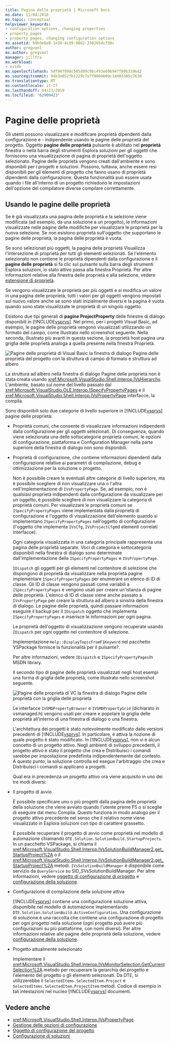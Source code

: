 ```yaml
---
title: Pagine delle proprietà | Microsoft Docs
ms.date: 11/04/2016
ms.topic: conceptual
helpviewer_keywords:
- configuration options, changing properties
- property pages
- property pages, changing configuration options
ms.assetid: b9b3e6e8-1e30-4c89-9862-330265dcf38c
author: gregvanl
ms.author: gregvanl
manager: jillfra
ms.workload:
- vssdk
ms.openlocfilehash: 5df98f898c585d89c9bc493e606947f89b3206d2
ms.sourcegitcommit: 94b3a052fb1229c7e7f8804b09c1d403385c7630
ms.translationtype: MT
ms.contentlocale: it-IT
ms.lasthandoff: 04/23/2019
ms.locfileid: "62909423"
---
```

# <a name="property-pages"></a>Pagine delle proprietà
Gli utenti possono visualizzare e modificare proprietà dipendenti dalla configurazione e - indipendente usando le pagine delle proprietà del progetto. Oggetto **pagine delle proprietà** pulsante è abilitato nel **proprietà** finestra o nella barra degli strumenti Esplora soluzioni per gli oggetti che forniscono una visualizzazione di pagina di proprietà dell'oggetto selezionato. Pagine delle proprietà vengono creati dall'ambiente e sono disponibili per i progetti e soluzioni. Possono, tuttavia, anche essere resi disponibili per gli elementi di progetto che fanno usano di proprietà dipendenti dalla configurazione. Questa funzionalità può essere usata quando i file all'interno di un progetto richiedono le impostazioni dell'opzione del compilatore diverse compilare correttamente.

## <a name="using-property-pages"></a>Usando le pagine delle proprietà
 Se è già visualizzata una pagina delle proprietà e la selezione viene modificata (ad esempio, da una soluzione a un progetto), le informazioni visualizzate nelle pagine delle modifiche per visualizzare le proprietà per la nuova selezione. Se non esistono proprietà sull'oggetto che supportano le pagine delle proprietà, la pagina delle proprietà è vuota.

 Se sono selezionati più oggetti, la pagina delle proprietà Visualizza l'intersezione di proprietà per tutti gli elementi selezionati. Se l'elemento selezionato non contiene le proprietà dipendenti dalla configurazione e il **pagine delle proprietà** si fa clic sul pulsante sulla barra degli strumenti Esplora soluzioni, lo stato attivo passa alla finestra Proprietà. Per altre informazioni relative alla finestra delle proprietà e alla selezione, vedere [estensione di proprietà](../../extensibility/internals/extending-properties.md).

 Se vengono visualizzate le proprietà per più oggetti e si modifica un valore in una pagina delle proprietà, tutti i valori per gli oggetti vengono impostati sul nuovo valore anche se sono stati inizialmente diversi e la pagina è vuota quando sono state visualizzate le proprietà di un singolo oggetto.

 Esistono due tipi generali di **pagine ProjectProperty** delle finestre di dialogo disponibili in [!INCLUDE[vsprvs](../../code-quality/includes/vsprvs_md.md)]. Nel primo, per i progetti Visual Basic, ad esempio, le pagine delle proprietà vengono visualizzati utilizzando un formato del campo, come illustrato nello screenshot seguente. Nella seconda, illustrato più avanti in questa sezione, la proprietà host pagina una griglia delle proprietà analoga a quella presente nella finestra Proprietà.

 ![Pagine delle proprietà di Visual Basic](../../extensibility/internals/media/vsvbproppages.gif "vsVBPropPages") la finestra di dialogo Pagine delle proprietà del progetto con la struttura di campo di formato e struttura ad albero

 La struttura ad albero nella finestra di dialogo Pagine delle proprietà non è stata creata usando <xref:Microsoft.VisualStudio.Shell.Interop.IVsHierarchy>. L'ambiente, basato sul nome del livello passato dal <xref:Microsoft.VisualStudio.OLE.Interop.ISpecifyPropertyPages> e il <xref:Microsoft.VisualStudio.Shell.Interop.IVsPropertyPage> interfacce, la compila.

 Sono disponibili solo due categorie di livello superiore in [!INCLUDE[vsprvs](../../code-quality/includes/vsprvs_md.md)] pagine delle proprietà:

- Proprietà comuni, che consente di visualizzare informazioni indipendenti dalla configurazione per gli oggetti selezionati. Di conseguenza, quando viene selezionata una delle sottocategorie proprietà comuni, le opzioni di configurazione, piattaforma e Configuration Manager nella parte superiore della finestra di dialogo non sono disponibili.

- Proprietà di configurazione, che contiene informazioni dipendenti dalla configurazione relative ai parametri di compilazione, debug e ottimizzazione per la soluzione o progetto.

  Non è possibile creare le eventuali altre categorie di livello superiore, ma è possibile scegliere di non visualizzare una o l'altra nell'implementazione di `IVsPropertyPage`. Se, ad esempio, non è qualsiasi proprietà indipendenti dalla configurazione da visualizzare per un oggetto, è possibile scegliere di non visualizzare la categoria di proprietà comuni. Per visualizzare le proprietà comuni se `ISpecifyPropertyPages` viene implementata dalla proprietà di configurazione e l'oggetto di visualizzazione dell'elemento quando si implementano `ISpecifyPropertyPages` nell'oggetto di configurazione (l'oggetto che implementa `IVsCfg`, `IVsProjectCfg`ed elementi correlati interfacce).

  Ogni categoria visualizzata in una categoria principale rappresenta una pagina delle proprietà separate. Voci di categoria e sottocategoria disponibili nella finestra di dialogo sono determinate dall'implementazione della `ISpecifyPropertyPages` e `IVsPropertyPage`.

  `IDispatch` gli oggetti per gli elementi nel contenitore di selezione che dispongono di proprietà da visualizzare nella proprietà pagine implementare `ISpecifyPropertyPages` per enumerare un elenco di ID di classe. Gli ID di classe vengono passati come variabili a `ISpecifyPropertyPages` e vengono usati per creare un'istanza di pagine delle proprietà. L'elenco di ID di classe viene anche passato a `IVsPropertyPage` per creare la struttura ad albero a sinistra della finestra di dialogo. Le pagine delle proprietà, quindi passare informazioni eseguire il backup per il `IDispatch` oggetto che implementa `ISpecifyPropertyPages` e inserisce le informazioni per ogni pagina.

  Le proprietà dell'oggetto di visualizzazione vengono recuperate usando `IDispatch` per ogni oggetto nel contenitore di selezione.

  Implementazione `Help::DisplayTopicFromF1Keyword` nel pacchetto VSPackage fornisce la funzionalità per il pulsante?.

  Per altre informazioni, vedere `IDispatch` e `ISpecifyPropertyPages`in MSDN library.

  Il secondo tipo di pagine delle proprietà visualizzati negli host esempi una forma di griglia delle proprietà, come illustrato nello screenshot seguente.

  ![Pagine delle proprietà di VC](../../extensibility/internals/media/vsvcproppages.gif "vsVCPropPages") la finestra di dialogo Pagine delle proprietà con la griglia delle proprietà

  Le interfacce `IVSMDPropertyBrowser` e `IVSMDPropertyGrid` (dichiarato in vsmanaged.h) vengono usati per creare e popolare la griglia delle proprietà all'interno di una finestra di dialogo o una finestra.

  L'architettura dei progetti è stato notevolmente modificato dalle versioni precedenti di [!INCLUDE[vsprvs](../../code-quality/includes/vsprvs_md.md)]. In particolare, è attiva la nozione di quale progetto è stato modificato. In [!INCLUDE[vsprvs](../../code-quality/includes/vsprvs_md.md)], non vi è alcun concetto di un progetto attivo. Negli ambienti di sviluppo precedenti, il progetto attivo è stato il progetto che crea e Distribuisci i comandi sarebbe per impostazione predefinita indipendentemente dal contesto. A questo punto, la soluzione controlla ed esegue l'arbitraggio che crea e Distribuisci i comandi si applicano a progetti.

  Qual era in precedenza un progetto attivo ora viene acquisito in uno dei tre modi diversi:

- Il progetto di avvio

   È possibile specificare uno o più progetti dalla pagina delle proprietà della soluzione che viene avviato quando l'utente preme F5 o si sceglie di eseguire dal menu Compila. Questo funziona in modo analogo per il progetto attivo precedente nel senso che il relativo nome viene visualizzato in Esplora soluzioni con tipo di carattere grassetto.

   È possibile recuperare il progetto di avvio come proprietà nel modello di automazione chiamando `DTE.Solution.SolutionBuild.StartupProjects`. In un pacchetto VSPackage, si chiama il <xref:Microsoft.VisualStudio.Shell.Interop.IVsSolutionBuildManager2.get_StartupProject%2A> o il <xref:Microsoft.VisualStudio.Shell.Interop.IVsSolutionBuildManager2.get_StartupProject%2A> metodi. `IVsSolutionBuildManager` è disponibile come servizio da `QueryService` su SID_SVsSolutionBuildManager. Per altre informazioni, vedere [oggetto di configurazione di progetto](../../extensibility/internals/project-configuration-object.md) e [configurazione della soluzione](../../extensibility/internals/solution-configuration.md).

- Configurazione di compilazione della soluzione attiva

   [!INCLUDE[vsprvs](../../code-quality/includes/vsprvs_md.md)] contiene una configurazione soluzione attiva, disponibile nel modello di automazione implementando `DTE.Solution.SolutionBuild.ActiveConfiguration`. Una configurazione di soluzione è una raccolta che contiene una configurazione di progetto per ogni progetto nella soluzione (ogni progetto può avere più configurazioni su più piattaforme, con nomi diversi). Per altre informazioni relative alle pagine delle proprietà della soluzione, vedere [configurazione della soluzione](../../extensibility/internals/solution-configuration.md).

- Progetto attualmente selezionato

   Implementare il <xref:Microsoft.VisualStudio.Shell.Interop.IVsMonitorSelection.GetCurrentSelection%2A> metodo per recuperare la gerarchia del progetto e l'elemento del progetto o gli elementi selezionati. Da DTE, si utilizzerebbe il `SelectedItems.SelectedItem.Project` e `SelectedItems.SelectedItem.ProjectItem` metodi. Codice di esempio in tali intestazioni nel nucleo [!INCLUDE[vsprvs](../../code-quality/includes/vsprvs_md.md)] documenti.

## <a name="see-also"></a>Vedere anche
- <xref:Microsoft.VisualStudio.Shell.Interop.IVsPropertyPage>
- [Gestione delle opzioni di configurazione](../../extensibility/internals/managing-configuration-options.md)
- [Oggetto di configurazione del progetto](../../extensibility/internals/project-configuration-object.md)
- [Configurazione di soluzioni](../../extensibility/internals/solution-configuration.md)